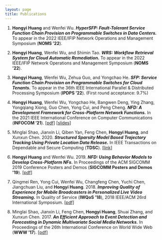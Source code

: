 ```yaml
---
layout: page
title: Publications
---
```

1. **Hongyi Huang** and Wenfei Wu. ***HyperSFP:
Fault-Tolerant Service Function Chain Provision on Programmable Switches
in Data Centers.*** To appear in the 2022 IEEE/IFIP Network Operations and Management
Symposium (**NOMS ’22**).

2. **Hongyi Huang**, Wenfei Wu, and Shimin Tao. ***WRS: Workflow Retrieval System for Cloud Automatic
Remediation.*** To appear in the 2022 IEEE/IFIP Network Operations and Management
Symposium (**NOMS ’22**).

3. **Hongyi Huang**, Wenfei Wu, Zehua Guo, and Yongchao He. ***SFP: Service Function Chain Provision on Programmable Switches for Cloud Tenants.*** To appear in the 36th IEEE International Parallel & Distributed Processing Symposium (**IPDPS ’22**). (First round acceptance: 9.7%) 

4. **Hongyi Huang**, Wenfei Wu, Yongchao He, Bangwen Deng, Ying Zhang, Yongqiang Xiong, Guo Chen, Yong Cui, and Peng Cheng. ***NFD: A Development Framework for Cross-Platform Network Functions.*** In the 2021 IEEE International Conference on Computer Communications (**INFOCOM ’21**). [[pdf]]({{https://hongyi-huang.github.io}}/files/2021_INFOCOM_NFD.pdf) [[slides]]({{https://hongyi-huang.github.io}}/files/NFD_INFOCOM21_slides.pdf)

5. Minglai Shao, Jianxin Li, Qiben Yan, Feng Chen, **Hongyi Huang**, and Xunxun Chen. 2020. ***Structured Sparsity Model Based Trajectory Tracking Using Private Location Data Release.*** In IEEE Transactions on Dependable and Secure Computing (**TDSC**). [[link]](https://ieeexplore.ieee.org/document/8986753)

6. **Hongyi Huang** and Wenfei Wu. 2019. ***NFD: Using Behavior Models to Develop Cross-Platform NFs.*** In Proceedings of the ACM SIGCOMM 2019 Conference Posters and Demos (**SIGCOMM Posters and Demos '19**).  [[pdf]]({{https://hongyi-huang.github.io}}/files/NFD_sigcomm19.pdf)

7. Qingmei Ren, Yong Cui, Wenfei Wu, Changfeng Chen, Yuchi Chen, Jiangchuan Liu, and **Hongyi Huang**. 2018. ***Improving Quality of Experience for Mobile Broadcasters in Personalized Live Video Streaming.*** In Quality of Service (**IWQoS ’18**), 2018 IEEE/ACM 26rd International Symposium. [[pdf]]({{https://hongyi-huang.github.io}}/files/GVBR.pdf)

8. Minglai Shao, Jianxin Li, Feng Chen, **Hongyi Huang**, Shuai Zhang, and Xunxun Chen. 2017. ***An Efficient Approach to Event Detection and Forecasting in Dynamic Multivariate Social Media Networks.*** In Proceedings of the 26th International Conference on World Wide Web (**WWW ’17**).  [[pdf]]({{https://hongyi-huang.github.io}}/files/DMGraphScan.pdf)


   <br/>

